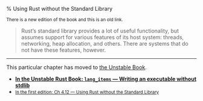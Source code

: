 % Using Rust without the Standard Library

<small>There is a new edition of the book and this is an old link.</small>

> Rust’s standard library provides a lot of useful functionality, but assumes support for various features of its host system: threads, networking, heap allocation, and others.
> There are systems that do not have these features, however.

---

This particular chapter has moved to [the Unstable Book][2].

* **[In the Unstable Rust Book: `lang_items` — Writing an executable without stdlib][2]**
* <small>[In the first edition: Ch 4.12 — Using Rust without the Standard Library][1]</small>


[1]: https://doc.rust-lang.org/1.30.0/book/first-edition/using-rust-without-the-standard-library.html
[2]: https://doc.rust-lang.org/unstable-book/language-features/lang-items.html#writing-an-executable-without-stdlib
